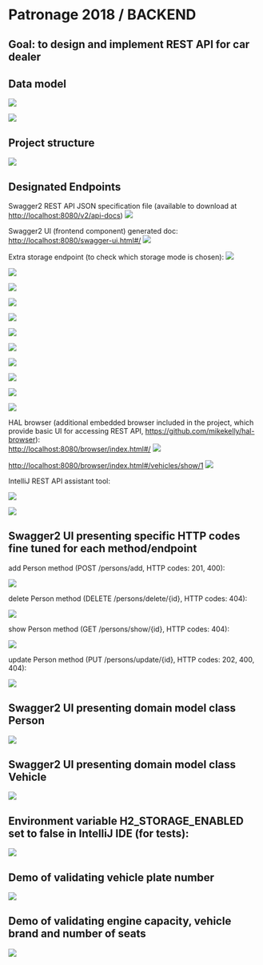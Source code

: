 # Patronage 2018 / BACKEND
Goal: to design and implement REST API for car dealer
----------------------------------------------------


Data model
------------------------

![](images/Identity%20card.jpg)

![](images/Registration%20Certificate.jpg)

Project structure
------------------------

![](images/Project%20structure.png)


Designated Endpoints
--------------------
Swagger2 REST API JSON specification file (available to download at [http://localhost:8080/v2/api-docs](http://localhost:8080/v2/api-docs))
![](images/swagger-api-docs.png)

Swagger2 UI (frontend component) generated doc:  
[http://localhost:8080/swagger-ui.html#/](http://localhost:8080/swagger-ui.html#/)
![](images/swagger1.png)

Extra storage endpoint (to check which storage mode is chosen):
![](images/Extra_storage_endpoint.png)
 
![](images/swagger2.png)

![](images/swagger3.png)

![](images/swagger4.png)

![](images/swagger5.png)

![](images/swagger6.png)

![](images/swagger7.png)

![](images/swagger8.png)

![](images/swagger9.png)

![](images/swagger10.png)

![](images/swagger11.png)

HAL browser (additional embedded browser included in the project, which provide basic UI for accessing REST API, https://github.com/mikekelly/hal-browser):  
[http://localhost:8080/browser/index.html#/](http://localhost:8080/browser/index.html#/)
![](images/HAL_browser1.png)
 
[http://localhost:8080/browser/index.html#/vehicles/show/1](http://localhost:8080/browser/index.html#/vehicles/show/1)
![](images/HAL_browser2.png)

IntelliJ REST API assistant tool:  

![](images/IntelliJ%20Menu%20-%20Test%20REST%20API%20plugin.png)

![](images/IntelliJ%20Test%20REST%20API%20plugin.png)

Swagger2 UI presenting specific HTTP codes fine tuned for each method/endpoint
---------------------------
add Person method (POST /persons/add, HTTP codes: 201, 400):  

![](images/HTTP_codes_1.png)

delete Person method (DELETE /persons/delete/{id}, HTTP codes: 404):  

![](images/HTTP_codes_3.png)

show Person method (GET /persons/show/{id}, HTTP codes: 404):  

![](images/HTTP_codes_5.png)

update Person method (PUT /persons/update/{id}, HTTP codes: 202, 400, 404):  

![](images/HTTP_codes_6.png)
 

Swagger2 UI presenting domain model class Person
-----------------------------------------------
![](images/Swagger_model_definition_person.png)


Swagger2 UI presenting domain model class Vehicle
-----------------------------------------------
![](images/Swagger_model_definition_vehicle.png)

Environment variable H2_STORAGE_ENABLED set to false in IntelliJ IDE (for tests):
--------------------------------------------------------------------------------
![](images/environment%20setting%20for%20H2%20in%20IntelliJ.png)


Demo of validating vehicle plate number
---------------------------------------
![](images/validation_demo_wrong_plate_number.png)

Demo of validating engine capacity, vehicle brand and number of seats
---------------------------------------
![](images/validation_demo_engine_brand_seats.png)
